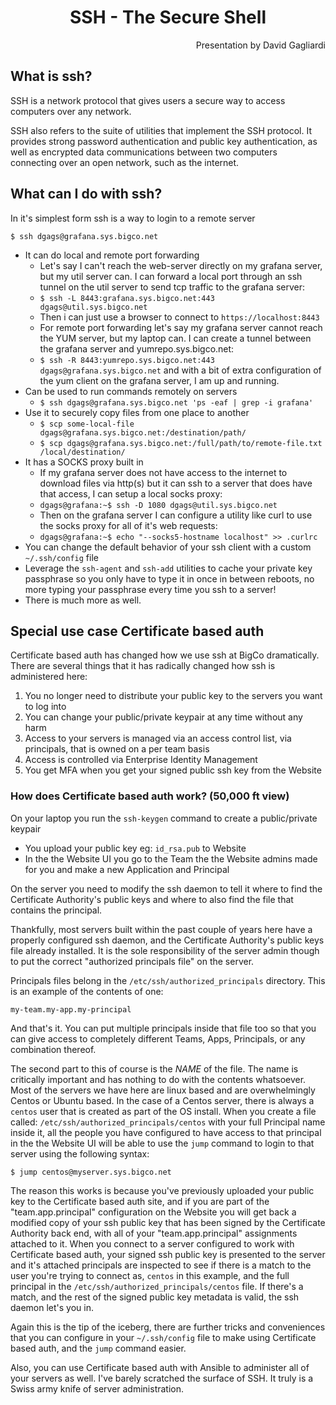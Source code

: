 <center><h1>SSH - The Secure Shell</h1></center>
<div style="text-align: right">Presentation by David Gagliardi</div>

## What is ssh?
SSH is a network protocol that gives users a secure way to access computers over any network.  

SSH also refers to the suite of utilities that implement the SSH protocol. It provides strong password authentication and public key authentication, as well as encrypted data communications between two computers connecting over an open network, such as the internet.  



## What can I do with ssh?
In it's simplest form ssh is a way to login to a remote server

```
$ ssh dgags@grafana.sys.bigco.net
```
- It can do local and remote port forwarding
    - Let's say I can't reach the web-server directly on my grafana server, but my util server can. I can forward a local port through an ssh tunnel on the util server to send tcp traffic to the grafana server:   
    - `$ ssh -L 8443:grafana.sys.bigco.net:443 dgags@util.sys.bigco.net`
    - Then i can just use a browser to connect to `https://localhost:8443`
    - For remote port forwarding let's say my grafana server cannot reach the YUM server, but my laptop can. I can create a tunnel between the grafana server and yumrepo.sys.bigco.net:
    - `$ ssh -R 8443:yumrepo.sys.bigco.net:443 dgags@grafana.sys.bigco.net` and with a bit of extra configuration of the yum client on the grafana server, I am up and running.
- Can be used to run commands remotely on servers
    - `$ ssh dgags@grafana.sys.bigco.net 'ps -eaf | grep -i grafana'`
- Use it to securely copy files from one place to another
    - `$ scp some-local-file dgags@grafana.sys.bigco.net:/destination/path/`
    - `$ scp dgags@grafana.sys.bigco.net:/full/path/to/remote-file.txt /local/destination/`
- It has a SOCKS proxy built in
    - If my grafana server does not have access to the internet to download files via http(s) but it can ssh to a server that does have that access, I can setup a local socks proxy:
    - `dgags@grafana:~$ ssh -D 1080 dgags@util.sys.bigco.net`
    - Then on the grafana server I can configure a utility like curl to use the socks proxy for all of it's web requests:
    - `dgags@grafana:~$ echo "--socks5-hostname localhost" >> .curlrc`
- You can change the default behavior of your ssh client with a custom `~/.ssh/config` file
- Leverage the `ssh-agent` and `ssh-add` utilities to cache your private key passphrase so you only have to type it in once in between reboots, no more typing your passphrase every time you ssh to a server!
- There is much more as well. 


## Special use case Certificate based auth
Certificate based auth has changed how we use ssh at BigCo dramatically. There are several things that it has radically changed how ssh is administered here:

1. You no longer need to distribute your public key to the servers you want to log into
2. You can change your public/private keypair at any time without any harm
3. Access to your servers is managed via an access control list, via principals, that is owned on a per team basis
4. Access is controlled via Enterprise Identity Management
5. You get MFA when you get your signed public ssh key from the Website

### How does Certificate based auth work? (50,000 ft view)
On your laptop you run the `ssh-keygen` command to create a public/private keypair

- You upload your public key eg: `id_rsa.pub` to Website
- In the the Website UI you go to the Team the the Website admins made for you and make a new Application and Principal

On the server you need to modify the ssh daemon to tell it where to find the Certificate Authority's public keys and where to also find the file that contains the principal.

Thankfully, most servers built within the past couple of years here have a properly configured ssh daemon, and the Certificate Authority's public keys file already installed. It is the sole responsibility of the server admin though to put the correct "authorized principals file" on the server.

Principals files belong in the `/etc/ssh/authorized_principals` directory. This is an example of the contents of one:
```
my-team.my-app.my-principal
```

And that's it. You can put multiple principals inside that file too so that you can give access to completely different Teams, Apps, Principals, or any combination thereof.

The second part to this of course is the *NAME* of the file. The name is critically important and has nothing to do with the contents whatsoever. Most of the servers we have here are linux based and are overwhelmingly Centos or Ubuntu based. In the case of a Centos server, there is always a `centos` user that is created as part of the OS install. When you create a file called: `/etc/ssh/authorized_principals/centos` with your full Principal name inside it, all the people you have configured to have access to that principal in the the Website UI will be able to use the `jump` command to login to that server using the following syntax:

```
$ jump centos@myserver.sys.bigco.net
```

The reason this works is because you've previously uploaded your public key to the Certificate based auth site, and if you are part of the "team.app.principal" configuration on the Website you will get back a modified copy of your ssh public key that has been signed by the Certificate Authority back end, with all of your "team.app.principal" assignments attached to it. When you connect to a server configured to work with Certificate based auth, your signed ssh public key is presented to the server and it's attached principals are inspected to see if there is a match to the user you're trying to connect as, `centos` in this example, and the full principal in the `/etc/ssh/authorized_principals/centos` file. If there's a match, and the rest of the signed public key metadata is valid, the ssh daemon let's you in.

Again this is the tip of the iceberg, there are further tricks and conveniences that you can configure in your `~/.ssh/config` file to make using Certificate based auth, and the `jump` command easier.

Also, you can use Certificate based auth with Ansible to administer all of your servers as well. I've barely scratched the surface of SSH. It truly is a Swiss army knife of server administration.
